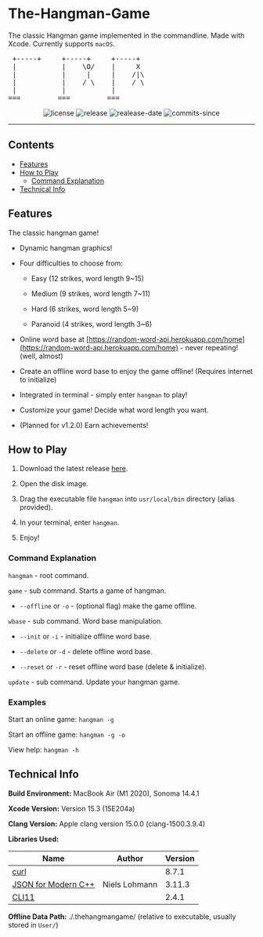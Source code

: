 # The-Hangman-Game

 The classic Hangman game implemented in the commandline. Made with Xcode. Currently supports `macOS`.

<pre>
 +-----+     +-----+     +-----+
 |           |    \O/    |     X
 |           |     |     |    /|\
 |           |    / \    |    / \
 |           |           |
===         ===         ===
</pre>

<div align="center">

![license](https://img.shields.io/github/license/mrmagic2020/The-Hangman-Game)
![release](https://img.shields.io/github/v/release/mrmagic2020/The-Hangman-Game)
![realease-date](https://img.shields.io/github/release-date/mrmagic2020/The-Hangman-Game)
![commits-since](https://img.shields.io/github/commits-since/mrmagic2020/The-Hangman-Game/latest)

</div>

---

## Contents

- [Features](#features)
- [How to Play](#how-to-play)
  - [Command Explanation](#command-explanation)
- [Technical Info](#technical-info)

## Features

The classic hangman game!

- Dynamic hangman graphics!

- Four difficulties to choose from:

  - Easy (12 strikes, word length 9~15)

  - Medium (9 strikes, word length 7~11)

  - Hard (6 strikes, word length 5~9)

  - Paranoid (4 strikes, word length 3~6)

- Online word base at [https://random-word-api.herokuapp.com/home](https://random-word-api.herokuapp.com/home) - never repeating! (well, almost)

- Create an offline word base to enjoy the game offline! (Requires internet to initialize)

- Integrated in terminal - simply enter `hangman` to play!

- Customize your game! Decide what word length you want.

- (Planned for v1.2.0) Earn achievements!

## How to Play

1. Download the latest release [here](https://github.com/mrmagic2020/The-Hangman-Game/releases/latest).

2. Open the disk image.

3. Drag the executable file `hangman` into `usr/local/bin` directory (alias provided).

4. In your terminal, enter `hangman`.

5. Enjoy!

### Command Explanation

`hangman` - root command.

`game` - sub command. Starts a game of hangman.

- `--offline` or `-o` - (optional flag) make the game offline.

`wbase` - sub command. Word base manipulation.

- `--init` or `-i` - initialize offline word base.

- `--delete` or `-d` - delete offline word base.

- `--reset` or `-r` - reset offline word base (delete & initialize).

`update` - sub command. Update your hangman game.

### Examples

Start an online game: `hangman -g`

Start an offline game: `hangman -g -o`

View help: `hangman -h`

## Technical Info

**Build Environment:** MacBook Air (M1 2020), Sonoma 14.4.1

**Xcode Version:** Version 15.3 (15E204a)

**Clang Version:** Apple clang version 15.0.0 (clang-1500.3.9.4)

**Libraries Used:**

| Name | Author | Version |
| ---- | ------ | ------- |
| [curl](https://curl.se/) | | 8.7.1 |
| [JSON for Modern C++](https://github.com/nlohmann/json/) | Niels Lohmann | 3.11.3 |
| [CLI11](https://github.com/CLIUtils/CLI11) | | 2.4.1 |

**Offline Data Path:** ./.thehangmangame/ (relative to executable, usually stored in `User/`)
